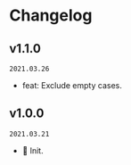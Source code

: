# Changelog

## v1.1.0

`2021.03.26`

- feat: Exclude empty cases.

## v1.0.0

`2021.03.21`

- 🎉 Init.
